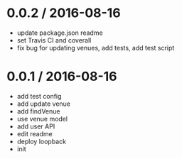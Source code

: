 
0.0.2 / 2016-08-16
==================

  * update package.json readme
  * set Travis CI and coverall
  * fix bug for updating venues, add tests, add test script

0.0.1 / 2016-08-16
==================

  * add test config
  * add update venue
  * add findVenue
  * use venue model
  * add user API
  * edit readme
  * deploy loopback
  * init
